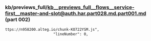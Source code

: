 ### kb/previews_full/kb__previews_full__flows__service-first__master-and-slot@auth.har.part028.md.part001.md (part 002)

```md
ttps://n958200.alteg.io/chunk-KO722YSM.js",
                      "lineNumber": 0,
              
```

```
